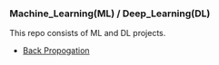 ### Machine_Learning(ML) / Deep_Learning(DL)
This repo consists of ML and DL projects.

- [Back Propogation](https://github.com/mohd-muzamil/Deep-Learning/blob/main/BackPropogation.ipynb)
